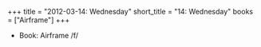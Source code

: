 +++
title = "2012-03-14: Wednesday"
short_title = "14: Wednesday"
books = ["Airframe"]
+++


* Book: Airframe /f/
